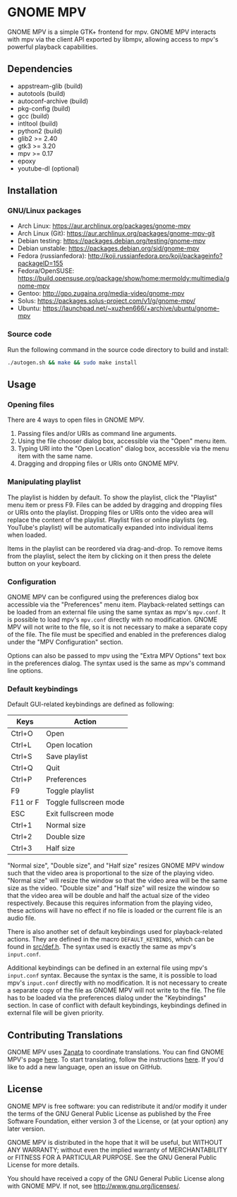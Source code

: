 # GNOME MPV

GNOME MPV is a simple GTK+ frontend for mpv. GNOME MPV interacts with mpv via
the client API exported by libmpv, allowing access to mpv's powerful playback
capabilities.

## Dependencies

- appstream-glib (build)
- autotools (build)
- autoconf-archive (build)
- pkg-config (build)
- gcc (build)
- intltool (build)
- python2 (build)
- glib2 >= 2.40
- gtk3 >= 3.20
- mpv >= 0.17
- epoxy
- youtube-dl (optional)

## Installation

### GNU/Linux packages
- Arch Linux: https://aur.archlinux.org/packages/gnome-mpv
- Arch Linux (Git): https://aur.archlinux.org/packages/gnome-mpv-git
- Debian testing: https://packages.debian.org/testing/gnome-mpv
- Debian unstable: https://packages.debian.org/sid/gnome-mpv
- Fedora (russianfedora): http://koji.russianfedora.pro/koji/packageinfo?packageID=155
- Fedora/OpenSUSE: https://build.opensuse.org/package/show/home:mermoldy:multimedia/gnome-mpv
- Gentoo: http://gpo.zugaina.org/media-video/gnome-mpv
- Solus: https://packages.solus-project.com/v1/g/gnome-mpv/
- Ubuntu: https://launchpad.net/~xuzhen666/+archive/ubuntu/gnome-mpv

### Source code
Run the following command in the source code directory to build and install:

```sh
./autogen.sh && make && sudo make install
```

## Usage

### Opening files
There are 4 ways to open files in GNOME MPV.

1. Passing files and/or URIs as command line arguments.
2. Using the file chooser dialog box, accessible via the "Open" menu item.
3. Typing URI into the "Open Location" dialog box, accessible via the
   menu item with the same name.
4. Dragging and dropping files or URIs onto GNOME MPV.

### Manipulating playlist
The playlist is hidden by default. To show the playlist, click the "Playlist"
menu item or press F9. Files can be added by dragging and dropping files or URIs
onto the playlist. Dropping files or URIs onto the video area will replace the
content of the playlist. Playlist files or online playlists (eg. YouTube's
playlist) will be automatically expanded into individual items when loaded.

Items in the playlist can be reordered via drag-and-drop. To remove items from
the playlist, select the item by clicking on it then press the delete button on
your keyboard.

### Configuration
GNOME MPV can be configured using the preferences dialog box accessible via the
"Preferences" menu item. Playback-related settings can be loaded from an
external file using the same syntax as mpv's `mpv.conf`. It is possible to load
mpv's `mpv.conf` directly with no modification. GNOME MPV will not write to the
file, so it is not necessary to make a separate copy of the file. The file must
be specified and enabled in the preferences dialog under the "MPV Configuration"
section.

Options can also be passed to mpv using the "Extra MPV Options" text box in the
preferences dialog. The syntax used is the same as mpv's command line options.

### Default keybindings
Default GUI-related keybindings are defined as following:

|Keys		|Action			|
|---------------|-----------------------|
|Ctrl+O		|Open			|
|Ctrl+L		|Open location		|
|Ctrl+S		|Save playlist		|
|Ctrl+Q		|Quit			|
|Ctrl+P		|Preferences		|
|F9		|Toggle playlist	|
|F11 or F	|Toggle fullscreen mode	|
|ESC   		|Exit fullscreen mode	|
|Ctrl+1		|Normal size		|
|Ctrl+2		|Double size		|
|Ctrl+3		|Half size		|

"Normal size", "Double size", and "Half size" resizes GNOME MPV window such that
the video area is proportional to the size of the playing video. "Normal size"
will resize the window so that the video area will be the same size as the
video. "Double size" and "Half size" will resize the window so that the video
area will be double and half the actual size of the video respectively. Because
this requires information from the playing video, these actions will have no
effect if no file is loaded or the current file is an audio file.

There is also another set of default keybindings used for playback-related
actions. They are defined in the macro `DEFAULT_KEYBINDS`, which can be found
in [src/def.h](https://github.com/gnome-mpv/gnome-mpv/blob/master/src/def.h).
The syntax used is exactly the same as mpv's `input.conf`.

Additional keybindings can be defined in an external file using mpv's
`input.conf` syntax. Because the syntax is the same, it is possible to load
mpv's `input.conf` directly with no modification. It is not necessary to create
a separate copy of the file as GNOME MPV will not write to the file. The file
has to be loaded via the preferences dialog under the "Keybindings" section. In
case of conflict with default keybindings, keybindings defined in external file
will be given priority.

## Contributing Translations

GNOME MPV uses [Zanata](https://zanata.org) to coordinate
translations. You can find GNOME MPV's page
[here](https://translate.zanata.org/zanata/iteration/view/gnome-mpv/master). To
start translating, follow the instructions
[here](http://docs.zanata.org/en/release/user-guide/translator-guide/). If you'd
like to add a new language, open an issue on GitHub.

## License

GNOME MPV is free software: you can redistribute it and/or modify
it under the terms of the GNU General Public License as published by
the Free Software Foundation, either version 3 of the License, or
(at your option) any later version.

GNOME MPV is distributed in the hope that it will be useful,
but WITHOUT ANY WARRANTY; without even the implied warranty of
MERCHANTABILITY or FITNESS FOR A PARTICULAR PURPOSE.  See the
GNU General Public License for more details.

You should have received a copy of the GNU General Public License
along with GNOME MPV.  If not, see <http://www.gnu.org/licenses/>.

